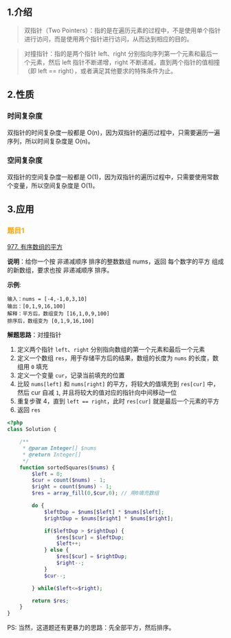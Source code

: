 ## 1.介绍
> 双指针（Two Pointers）：指的是在遍历元素的过程中，不是使用单个指针进行访问，而是使用两个指针进行访问，从而达到相应的目的。

> 对撞指针：指的是两个指针 left、right 分别指向序列第一个元素和最后一个元素，然后 left 指针不断递增，right 不断递减，直到两个指针的值相撞（即 left == right），或者满足其他要求的特殊条件为止。

## 2.性质

### 时间复杂度
双指针的时间复杂度一般都是 O(n)，因为双指针的遍历过程中，只需要遍历一遍序列，所以时间复杂度是 O(n)。

### 空间复杂度
双指针的空间复杂度一般都是 O(1)，因为双指针的遍历过程中，只需要使用常数个变量，所以空间复杂度是 O(1)。

## 3.应用

### <font style="color:orange"> 题目1 </font>

[977. 有序数组的平方](https://leetcode.cn/problems/squares-of-a-sorted-array/)

**说明**：给你一个按 非递减顺序 排序的整数数组 nums，返回 每个数字的平方 组成的新数组，要求也按 非递减顺序 排序。

**示例**:

```
输入：nums = [-4,-1,0,3,10]
输出：[0,1,9,16,100]
解释：平方后，数组变为 [16,1,0,9,100]
排序后，数组变为 [0,1,9,16,100]
```

**解题思路**：对撞指针
1. 定义两个指针 `left`、`right` 分别指向数组的第一个元素和最后一个元素
2. 定义一个数组 `res`，用于存储平方后的结果，数组的长度为 `nums` 的长度，数组用 `0` 填充
3. 定义一个变量 `cur`，记录当前填充的位置
4. 比较 `nums[left]` 和 `nums[right]` 的平方，将较大的值填充到 `res[cur]` 中，然后 cur 自减 `1`, 并且将较大的值对应的指针向中间移动一位
5. 重复步骤 4，直到 `left == right`，此时 `res[cur]` 就是最后一个元素的平方
6. 返回 `res`

```php
<?php
class Solution {

    /**
     * @param Integer[] $nums
     * @return Integer[]
     */
    function sortedSquares($nums) {
        $left = 0;
        $cur = count($nums) - 1;
        $right = count($nums) - 1;
        $res = array_fill(0,$cur,0); // 用0填充数组

        do {
            $leftDup = $nums[$left] * $nums[$left];
            $rightDup = $nums[$right] * $nums[$right];

            if($leftDup > $rightDup) {
                $res[$cur] = $leftDup;
                $left++;
            } else {
                $res[$cur] = $rightDup;
                $right--;
            }
            $cur--;

        } while($left<=$right);

        return $res;
    }
}
```

PS: 当然，这道题还有更暴力的思路：先全部平方，然后排序。